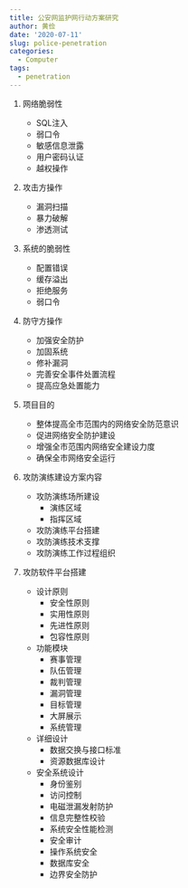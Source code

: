 ```yaml
---
title: 公安网监护网行动方案研究
author: 黄俭
date: '2020-07-11'
slug: police-penetration
categories:
  - Computer
tags:
  - penetration
---
```


1. 网络脆弱性
    - SQL注入
    - 弱口令
    - 敏感信息泄露
    - 用户密码认证
    - 越权操作

1. 攻击方操作
    - 漏洞扫描
    - 暴力破解
    - 渗透测试

1. 系统的脆弱性
    - 配置错误
    - 缓存溢出
    - 拒绝服务
    - 弱口令
    
1. 防守方操作
    - 加强安全防护
    - 加固系统
    - 修补漏洞
    - 完善安全事件处置流程
    - 提高应急处置能力
    
1. 项目目的
    - 整体提高全市范围内的网络安全防范意识
    - 促进网络安全防护建设
    - 增强全市范围内网络安全建设力度
    - 确保全市网络安全运行
    
1. 攻防演练建设方案内容
    - 攻防演练场所建设
       - 演练区域
       - 指挥区域
    - 攻防演练平台搭建
    - 攻防演练技术支撑
    - 攻防演练工作过程组织
    
1. 攻防软件平台搭建
    - 设计原则
       - 安全性原则
       - 实用性原则
       - 先进性原则
       - 包容性原则
    - 功能模块
       - 赛事管理
       - 队伍管理
       - 裁判管理
       - 漏洞管理
       - 目标管理
       - 大屏展示
       - 系统管理
    - 详细设计
       - 数据交换与接口标准
       - 资源数据库设计
    - 安全系统设计
       - 身份鉴别
       - 访问控制
       - 电磁泄漏发射防护
       - 信息完整性校验
       - 系统安全性能检测
       - 安全审计
       - 操作系统安全
       - 数据库安全
       - 边界安全防护